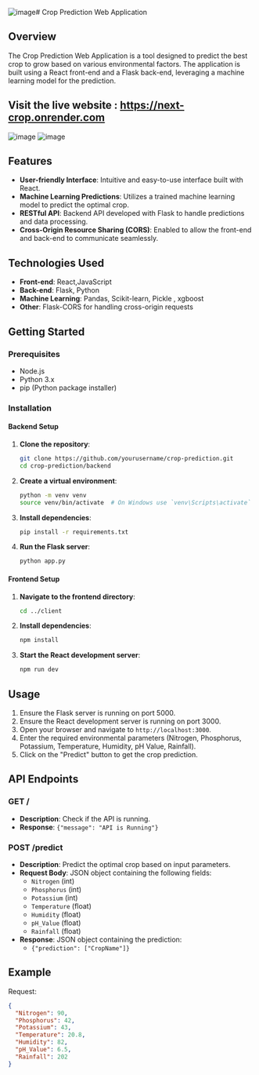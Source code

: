 ![image](https://github.com/varshithab05/NextCrop/assets/117563974/14be7b2a-6682-4441-a754-ab63e2faeaac)# Crop Prediction Web Application

## Overview

The Crop Prediction Web Application is a tool designed to predict the best crop to grow based on various environmental factors. The application is built using a React front-end and a Flask back-end, leveraging a machine learning model for the prediction.
## Visit the live website : https://next-crop.onrender.com
![image](https://github.com/varshithab05/NextCrop/assets/117563974/aa626b0d-1cbb-415f-b255-f59c9947f11e)
![image](https://github.com/varshithab05/NextCrop/assets/117563974/d7fdd09f-d369-487d-a4d3-65ad3361f4c1)


## Features

- **User-friendly Interface**: Intuitive and easy-to-use interface built with React.
- **Machine Learning Predictions**: Utilizes a trained machine learning model to predict the optimal crop.
- **RESTful API**: Backend API developed with Flask to handle predictions and data processing.
- **Cross-Origin Resource Sharing (CORS)**: Enabled to allow the front-end and back-end to communicate seamlessly.

## Technologies Used

- **Front-end**: React,JavaScript
- **Back-end**: Flask, Python
- **Machine Learning**: Pandas, Scikit-learn, Pickle , xgboost
- **Other**: Flask-CORS for handling cross-origin requests

## Getting Started

### Prerequisites

- Node.js
- Python 3.x
- pip (Python package installer)

### Installation

#### Backend Setup

1. **Clone the repository**:
    ```bash
    git clone https://github.com/yourusername/crop-prediction.git
    cd crop-prediction/backend
    ```

2. **Create a virtual environment**:
    ```bash
    python -m venv venv
    source venv/bin/activate  # On Windows use `venv\Scripts\activate`
    ```

3. **Install dependencies**:
    ```bash
    pip install -r requirements.txt
    ```

4. **Run the Flask server**:
    ```bash
    python app.py
    ```

#### Frontend Setup

1. **Navigate to the frontend directory**:
    ```bash
    cd ../client
    ```

2. **Install dependencies**:
    ```bash
    npm install
    ```

3. **Start the React development server**:
    ```bash
    npm run dev
    ```

## Usage

1. Ensure the Flask server is running on port 5000.
2. Ensure the React development server is running on port 3000.
3. Open your browser and navigate to `http://localhost:3000`.
4. Enter the required environmental parameters (Nitrogen, Phosphorus, Potassium, Temperature, Humidity, pH Value, Rainfall).
5. Click on the "Predict" button to get the crop prediction.

## API Endpoints

### GET /

- **Description**: Check if the API is running.
- **Response**: `{"message": "API is Running"}`

### POST /predict

- **Description**: Predict the optimal crop based on input parameters.
- **Request Body**: JSON object containing the following fields:
  - `Nitrogen` (int)
  - `Phosphorus` (int)
  - `Potassium` (int)
  - `Temperature` (float)
  - `Humidity` (float)
  - `pH_Value` (float)
  - `Rainfall` (float)
- **Response**: JSON object containing the prediction:
  - `{"prediction": ["CropName"]}`

## Example

Request:
```json
{
  "Nitrogen": 90,
  "Phosphorus": 42,
  "Potassium": 43,
  "Temperature": 20.8,
  "Humidity": 82,
  "pH_Value": 6.5,
  "Rainfall": 202
}
